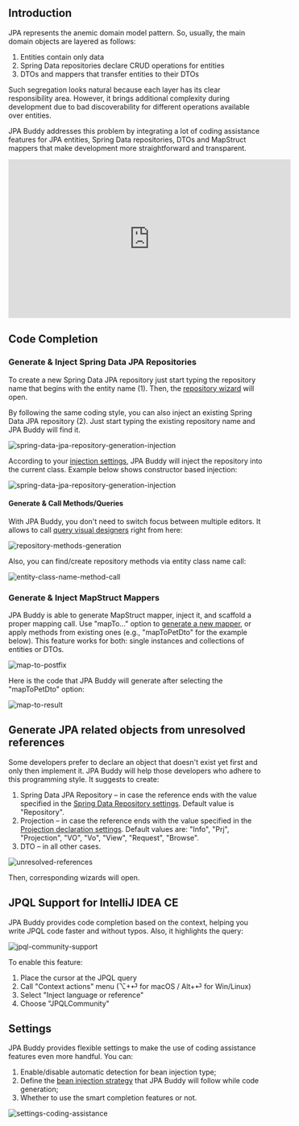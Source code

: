 ## Introduction

JPA represents the anemic domain model pattern. So, usually, the main domain objects are layered as follows:

1. Entities contain only data 
2. Spring Data repositories declare CRUD operations for entities 
3. DTOs and mappers that transfer entities to their DTOs

Such segregation looks natural because each layer has its clear responsibility area. However, it brings additional complexity during development due to bad discoverability for different operations available over entities.

JPA Buddy addresses this problem by integrating a lot of coding assistance features for JPA entities, Spring Data repositories, DTOs and MapStruct mappers that make development more straightforward and transparent.

<div class="youtube" align="center">
<iframe width="560" height="315" src="https://www.youtube.com/embed/J0rix2wqOFU" title="YouTube video player" frameborder="0" allow="accelerometer; autoplay; clipboard-write; encrypted-media; gyroscope; picture-in-picture" allowfullscreen></iframe>
</div>

## Code Completion

### Generate & Inject Spring Data JPA Repositories

To create a new Spring Data JPA repository just start typing the repository name that begins with the entity name (1). Then, the [repository wizard](https://www.jpa-buddy.com/documentation/spring-data/#repository-creation) will open.

By following the same coding style, you can also inject an existing Spring Data JPA repository (2). Just start typing the existing repository name and JPA Buddy will find it.

![spring-data-jpa-repository-generation-injection](img/spring-data-jpa-repository-generation-injection.png)

According to your [injection settings](#settings), JPA Buddy will inject the repository into the current class. Example below shows constructor based injection:

![spring-data-jpa-repository-generation-injection](img/repository-injection-result.png)

#### Generate & Call Methods/Queries

With JPA Buddy, you don't need to switch focus between multiple editors. It allows to call [query visual designers](https://www.jpa-buddy.com/documentation/spring-data/#example) right from here:

![repository-methods-generation](img/repository-methods-generation.png)

Also, you can find/create repository methods via entity class name call:

![entity-class-name-method-call](img/entity-class-name-method-call.png)

### Generate & Inject MapStruct Mappers

JPA Buddy is able to generate MapStruct mapper, inject it, and scaffold a proper mapping call. Use "mapTo..." option to [generate a new mapper](https://www.jpa-buddy.com/documentation/dto-generator/#mapstruct-mappers), or apply methods from existing ones (e.g., "mapToPetDto" for the example below). This feature works for both: single instances and collections of entities or DTOs.

![map-to-postfix](img/map-to-postfix.png)

Here is the code that JPA Buddy will generate after selecting the "mapToPetDto" option:

![map-to-result](img/map-to-result.png)

## Generate JPA related objects from unresolved references

Some developers prefer to declare an object that doesn't exist yet first and only then implement it. JPA Buddy will help those developers who adhere to this programming style. It suggests to create:

1. Spring Data JPA Repository – in case the reference ends with the value specified in the [Spring Data Repository settings](https://www.jpa-buddy.com/documentation/spring-data/#settings). Default value is "Repository".
2. Projection – in case the reference ends with the value specified in the [Projection declaration settings](https://www.jpa-buddy.com/documentation/spring-data/#projection-declaration-settings). Default values are: "Info", "Prj", "Projection", "VO", "Vo", "View", "Request", "Browse".
3. DTO – in all other cases.

![unresolved-references](img/unresolved-references.png)

Then, corresponding wizards will open.

## JPQL Support for IntelliJ IDEA CE

JPA Buddy provides code completion based on the context, helping you write JPQL code faster and without typos. Also, it highlights the query:

![jpql-community-support](img/jpql-community-support.png)

To enable this feature:

1. Place the cursor at the JPQL query
2. Call "Context actions" menu (⌥+⏎ for macOS / Alt+⏎ for Win/Linux)
3. Select "Inject language or reference"
4. Choose "JPQLCommunity"

## Settings

JPA Buddy provides flexible settings to make the use of coding assistance features even more handful. You can:
1) Enable/disable automatic detection for bean injection type;
2) Define the [bean injection strategy](https://docs.spring.io/spring-framework/docs/current/reference/html/core.html#beans-factory-collaborators) that JPA Buddy will follow while code generation;
3) Whether to use the smart completion features or not.

![settings-coding-assistance](img/settings-coding-assistance.png)